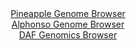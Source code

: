 <div id="Pineapple_Genome_Browser" align="center">
  <a href="https://igv.org/app/?sessionURL=blob:zZJdb9owFIb_i6VWmxSSOIGERKomWkpL6UeABmirKjKJE7w5dmo7QIP47_OqTbtZpXKxaZIv7CN_vOfxswNrLCThDITAMWHHhBAYQK74ZorKiuJbVGIJwhxRiQ0gcI4FZikG4Q7kSCoUT671yZVSlQwti6iqVSJWcFO6JipRwxnaSDPlpXXGKUVLLpDiQlqnAq25RYp1a4OXqKpM_bZrdqwMKWQhWq04k9yqMCuSjb4v.VVKCsx4iZOypoq8BUh0Hp0xM3P0pTef9tIUSznCr8PspDca9mbuefx44Z09xneX89ibH09JwZCqBT4ZBvXLjTOTm2YVfY3ie3x2N32wt6P7fvfI7R.fbysisDyBPuy227bj.xoMYRne_k8960EO7Hu5vYEXXoNpMbu8HdNtNDpyThfNwus89ofvdL43AOVprU0A6Ur4IbQN1_aMjuO1fkxh17DtQPMRnIDw6dkASqD0m97.tAPqtdK.AIlf6jd1DMBFhgUIW4Ft.zAInE7bb9tBAPfGDtSC_j24g3gS.LbTcxwvyQlVWuYskaySJmLMXKe5WTQH0hznVT8_7U6iq8Ukjlk8pUfOoJfiwXgU3_yRZlcT0I._faFu9SOZ_ol5HwliquWhurGL_jzqi_YsehhnbPFw3eA8go0a1O138RyGJueiRErv1xW9_OnbGgmCmNKFNZFkSShRr3NNkW9ACB1XawtSTrn2EIhi.ck2bAN27M._9XT3z_vv">Pineapple Genome Browser</a>
</div>
<div id="Alphonso_Genome_Browser" align="center">
  <a href="https://igv.org/app/?sessionURL=blob:zZJdb5swFIb_i6VWm0TAhhACUjWRNGvaZl3TjERLVSEDhlgDm9kG8qH897nVpt2sUnOxaZIv7CN_vOfxcwAtEZJyBgJgm8g1EQIGkBveLXBVl.QOV0SCIMelJAYQJCeCsJSA4AByLBWOHmb65EapWgaWRVXdqzAruCkdE1d4zxnupJnyyhrzssQJF1hxIa2RwC23aNH2OpLgujb1247pWhlW2MJlveFMcqsmrIg7fV_8qxQXhPGKxFVTKvoSINZ5dMbMzPGHcLUI05RIeUt219lFeHsdLp1JtL4ajNfR5.kqGqzOF7RgWDWCXKT3yD.zR8v7BQ7FQs4Y6k923Mk7Ng_lmXN5PtnWVBB5gTw07PehPRhqNJRlZPs_da0HPbHzLu_vZ6MMTfEdnHqthrCFxQ5366b.Mnml86MBSp422gWQboQXIGg4cGC49qD3PEVDA0Jf8xGcguDxyQBK4PSb3v54AGpXa2OAJN.bF3kMwEVGBAh6PoQe8n3b7Xt96PvoaBxAI8q_B_dj9OB70A5texDntFRa5yyWrJYmZsxs09ws9ifSjOb8U.1vV25UJvNU3d5c3S0vG.7xiP.R5TMl_fTLB.pG35Lon3j3liCmSk6VbbxfTF0qZvfzr8nIHY1u6mLWLu3tVTN8Fc9paHIuKqz0fl3Ry5.2tVhQzJQutFTShJZU7VaaIu9AgGxHSwtSXnJtIRBF8g4a0EAufP9bTuf4dPwB">Alphonso Genome Browser</a>
</div>


<div id="DAF_Genomics_Browser" align="center">
  <a href="https://ink-blot.github.io/?sessionURL=blob:tZFra9swFIb_i2D95JtsJ64NYXhr16bZNcELpJRwah_HYpbkSHLSNOS_T3gdg10Ygw4kIXEu76vzHMkOlWZSkIyEHh15lBKH6EbuF8C7Ft8DR02yGlqNDlFYo0JRIsmOpAZtoJi_tZWNMZ3OfL.C2t2gkJyV2tORB52rZW8atKlu6AGHRylgr71ScptswIe2a6TQ0oeyRK3dwO9QbNZ7sMf32HpoiWvet4YNqmtrwhqrvBqsWyYqfPiLkf.gbBd7mS8X.VA_w8O0muSzaf45uixWV.PXq.LD9bIYL88WbCPA9Aonh1eb6.aj3t306ad3Wm4bGh8gvV8Vj_JFdHF2.dAxhXpCE3oex0E0ouTkkFaWvUVAykbRjMZOEp47YRy7T9doNLYzUJKR7PbOIUZB.cWm3x6JOXQWFNG47QdmDpGqQkUyNw2ChKZpOIqTOEhTenKOpFftM5N8U8zTJAjzMBx798Ctfs3aYXxW6Nfgc2H8qbPd_4rpplTz6WzLr7ZaNcu6YmLeX_B0mu.K32IKrfs_fquWioOxoW_PJyjQWjWOwvygEp3uTl8B">DAF Genomics Browser</a>
</div>
